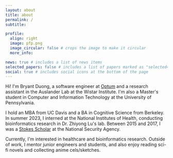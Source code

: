 ```yaml
---
layout: about
title: about
permalink: /
subtitle:

profile:
  align: right
  image: pfp.png
  image_circular: false # crops the image to make it circular
  more_info:

news: true # includes a list of news items
selected_papers: false # includes a list of papers marked as "selected={true}"
social: true # includes social icons at the bottom of the page
---
```


Hi! I'm Bryant Duong, a software engineer at [Optum](https://www.optum.com/) and a research assistant in the Auslander Lab at the Wistar Institute. I'm also a Master's student in Computer and Information Technology at the University of Pennsylvania.

I hold an MBA from UC Davis and a BA in Cognitive Science from Berkeley. In summer 2023, I interned at the National Institutes of Health, conducting bioinformatics research in Dr. Zhiyong Lu's lab. Between 2015 and 2017, I was a [Stokes Scholar](https://federaljobs.net/blog/the-stokes-educational-scholarship-program-nsa/) at the National Security Agency.

Currently, I'm interested in healthcare and bioinformatics research. Outside of work, I mentor junior engineers and students, and also enjoy reading sci-fi novels and collecting anime cels/sketches.
